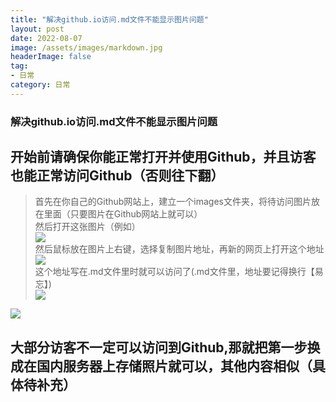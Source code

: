 ```yaml
---
title: "解决github.io访问.md文件不能显示图片问题"
layout: post
date: 2022-08-07
image: /assets/images/markdown.jpg
headerImage: false
tag:
- 日常
category: 日常
---
```


### 解决github.io访问.md文件不能显示图片问题

## 开始前请确保你能正常打开并使用Github，并且访客也能正常访问Github（否则往下翻）

> 首先在你自己的Github网站上，建立一个images文件夹，将待访问图片放在里面（只要图片在Github网站上就可以）  
>然后打开这张图片（例如）  
![](https://raw.githubusercontent.com/zhuoyue2/zhuoyue2.github.io/master/assets/images/github.io显示图片问题/github网页上对应的图片.png)  
>然后鼠标放在图片上右键，选择复制图片地址，再新的网页上打开这个地址
![](https://raw.githubusercontent.com/zhuoyue2/zhuoyue2.github.io/master/assets/images/github.io显示图片问题/对应链接.png)  
>这个地址写在.md文件里时就可以访问了(.md文件里，地址要记得换行【易忘】)  
![](https://raw.githubusercontent.com/zhuoyue2/zhuoyue2.github.io/master/assets/images/github.io显示图片问题/图片链接.jpg)

![](https://raw.githubusercontent.com/zhuoyue2/zhuoyue2.github.io/master/assets/images/Markdown_img/Title1.jpg)



## 大部分访客不一定可以访问到Github,那就把第一步换成在国内服务器上存储照片就可以，其他内容相似（具体待补充）







